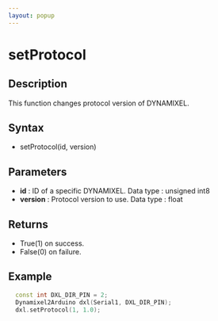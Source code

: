 ```yaml
---
layout: popup
---
```


# setProtocol

## Description

This function changes protocol version of DYNAMIXEL.

## Syntax

- setProtocol(id, version)

## Parameters

- **id** : ID of a specific DYNAMIXEL. Data type : unsigned int8
- **version** : Protocol version to use. Data type : float

## Returns

- True(1) on success.
- False(0) on failure.

## Example

```c++
  const int DXL_DIR_PIN = 2;
  Dynamixel2Arduino dxl(Serial1, DXL_DIR_PIN);
  dxl.setProtocol(1, 1.0);
```

